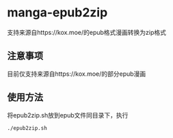 # manga-epub2zip
支持来源自https://kox.moe/的epub格式漫画转换为zip格式

## 注意事项
目前仅支持来源自https://kox.moe/的部分epub漫画

## 使用方法
将epub2zip.sh放到epub文件同目录下，执行
```bash
./epub2zip.sh
```
